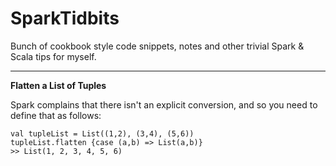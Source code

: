 # SparkTidbits
Bunch of cookbook style code snippets, notes and other trivial Spark &amp; Scala tips for myself. 

---
**Flatten a List of Tuples**

Spark complains that there isn't an explicit conversion, and so you need to define that as follows:

	val tupleList = List((1,2), (3,4), (5,6))
  	tupleList.flatten {case (a,b) => List(a,b)}
  	>> List(1, 2, 3, 4, 5, 6)

